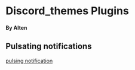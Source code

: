 # Discord_themes  Plugins
#### By Alten

## Pulsating notifications

[pulsing notification](https://imgur.com/dm1C4d9)
